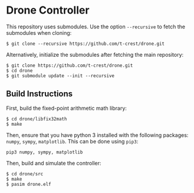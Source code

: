 # Drone Controller

This repository uses submodules.
Use the option `--recursive` to fetch the submodules when cloning:

    $ git clone --recursive https://github.com/t-crest/drone.git

Alternatively, initialize the submodules after fetching the main repository:

    $ git clone https://github.com/t-crest/drone.git
    $ cd drone
    $ git submodule update --init --recursive

## Build Instructions

First, build the fixed-point arithmetic math library:

    $ cd drone/libfix32math
    $ make

Then, ensure that you have python 3 installed with the following packages: `numpy`, `sympy`, `matplotlib`. This can be done using `pip3`:

```
pip3 numpy, sympy, matplotlib
```

Then, build and simulate the controller:

    $ cd drone/src
    $ make
    $ pasim drone.elf
